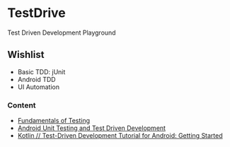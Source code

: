 # TestDrive
Test Driven Development Playground

## Wishlist
- Basic TDD: jUnit
- Android TDD
- UI Automation

### Content
- [Fundamentals of Testing](https://developer.android.com/training/testing/fundamentals)
- [Android Unit Testing and Test Driven Development](https://www.udemy.com/professional-android-unit-testing/learn/v4/overview)
- [Kotlin // Test-Driven Development Tutorial for Android: Getting Started](https://www.raywenderlich.com/7109-test-driven-development-tutorial-for-android-getting-started)

